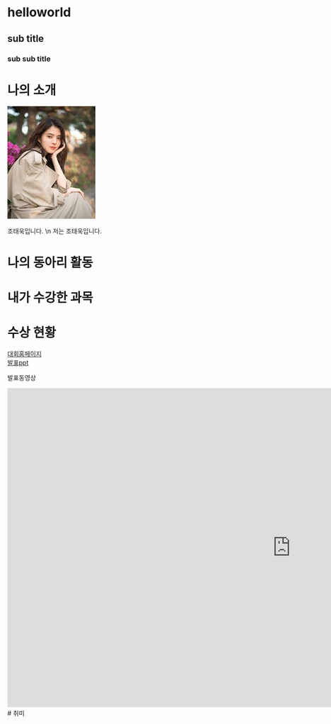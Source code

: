 # helloworld
## sub title
### sub sub title

# 나의 소개
<img src = '1.jpg'></img>

조태욱입니다. \n
저는 조태욱입니다.

# 나의 동아리 활동

# 내가 수강한 과목

# 수상 현황

[대회홈페이지](https://google.co.kr/)<br>
[발표ppt](/ppt.pptx)<br>

발표동영상<br>
<iframe width="1280" height="720" src="https://www.youtube.com/embed/hwEpSNanGgs" title="한국이 잠재적 핵무기 보유국인 이유 (스위치만 누르면 완성?)" frameborder="0" allow="accelerometer; autoplay; clipboard-write; encrypted-media; gyroscope; picture-in-picture; web-share" allowfullscreen></iframe>
# 취미
